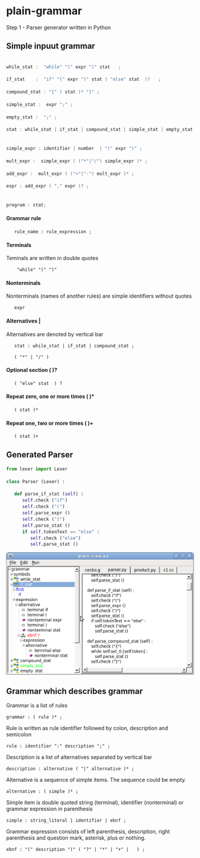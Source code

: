# plain-grammar
Step 1 - Parser generator written in Python

## Simple inpuut grammar

```c

while_stat :  "while" "(" expr ")" stat   ;

if_stat    :  "if" "(" expr ")" stat ( "else" stat  )?   ;

compound_stat : "{" ( stat )* "}" ;

simple_stat :  expr ";" ;

empty_stat :  ";" ;

stat : while_stat | if_stat | compound_stat | simple_stat | empty_stat ;


simple_expr : identifier | number  | "(" expr ")" ;

mult_expr :  simple_expr ( ("*"|"/") simple_expr )* ;

add_expr :  mult_expr ( ("+"|"-") mult_expr )* ;

expr : add_expr ( "," expr )? ;


program : stat;
```

#### Grammar rule

```
   rule_name : rule_expression ;
```

#### Terminals

Teminals are written in double quotes

```
    "while" "(" ")"
```

#### Nonterminals

Nonterminals (names of another rules) are simple identifiers without quotes

```
   expr
```

#### Alternatives |

Alternatives are denoted by vertical bar

```
   stat : while_stat | if_stat | compound_stat ;
```

```
   ( "*" | "/" )
```

#### Optional section (  )?

```
   ( "else" stat  ) ?
```

#### Repeat zero, one or more times (  )*

```
   ( stat )*
```

#### Repeat one, two or more times (  )+

```
   ( stat )+
```

## Generated Parser

```python
from lexer import Lexer

class Parser (Lexer) :

   def parse_if_stat (self) :
      self.check ("if")
      self.check ("(")
      self.parse_expr ()
      self.check (")")
      self.parse_stat ()
      if self.tokenText == "else" :
         self.check ("else")
         self.parse_stat ()
```

![pictures/plain_view.png](pictures/plain_view.png)

## Grammar which describes grammar

Grammar is a list of rules
```
grammar : ( rule )* ;
````

Rule is written as rule identifier followed by colon, description and semicolon

```
rule : identifier ":" description ";" ;
```

Description is a list of alternatives separated by vertical bar
```
description : alternative ( "|" alternative )* ;
```

Alternative is a sequence of simple items.
The sequence could be empty.
```
alternative : ( simple )* ;
```

Simple item is double quoted string (terminal), identifier (nonterminal) or grammar expression in parenthesis
```
simple : string_literal | identifier | ebnf ;
```

Grammar expression consists of left parenthesis, description, right parenthesis and question mark, asterisk, plus or nothing.

```
ebnf : "(" description ")" ( "?" | "*" | "+" |   ) ;
```
